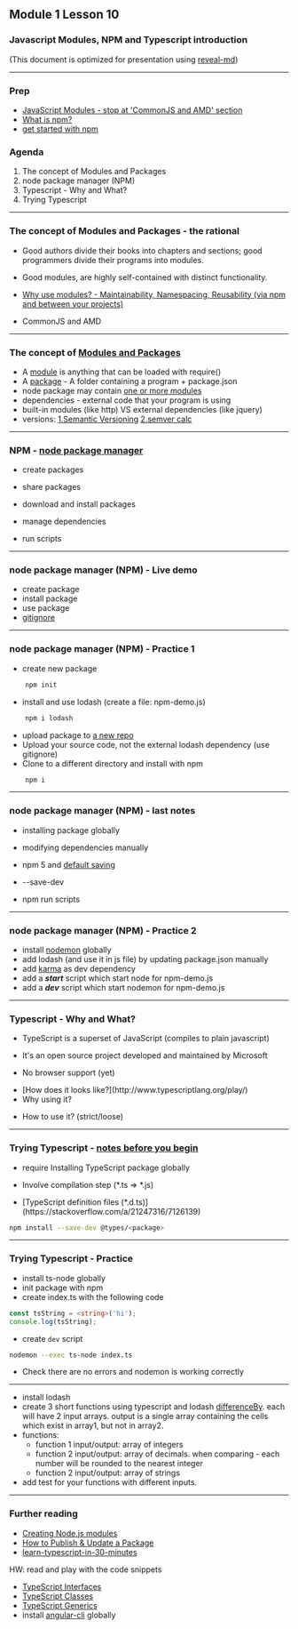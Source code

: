 ## Module 1 Lesson 10
### Javascript Modules, NPM and Typescript introduction
(This document is optimized for presentation using [reveal-md](https://github.com/webpro/reveal-md))

---

### Prep
* [JavaScript Modules - stop at 'CommonJS and AMD' section](https://medium.freecodecamp.org/javascript-modules-a-beginner-s-guide-783f7d7a5fcc)
* [What is npm?](https://www.youtube.com/watch?v=ZNbFagCBlwo)
* [get started with npm](https://www.youtube.com/watch?time_continue=37&v=x03fjb2VlGY)

### Agenda
1. The concept of Modules and Packages
2. node package manager (NPM)
3. Typescript - Why and What?
4. Trying Typescript


---

### The concept of Modules and Packages - the rational
* Good authors divide their books into chapters and sections; good programmers divide their programs into modules.
<!-- .element: class="fragment" -->

* Good modules, are highly self-contained with distinct functionality.
<!-- .element: class="fragment" -->

* [Why use modules? - Maintainability, Namespacing, Reusability (via npm and between your projects)](https://medium.freecodecamp.org/javascript-modules-a-beginner-s-guide-783f7d7a5fcc)
<!-- .element: class="fragment" -->

* CommonJS and AMD
<!-- .element: class="fragment" -->

---

### The concept of [Modules and Packages](https://docs.npmjs.com/getting-started/packages)
* A [module](https://docs.npmjs.com/getting-started/packages#what-is-a-module-) is anything that can be loaded with require()
* A [package](https://docs.npmjs.com/getting-started/packages#what-is-a-package-) - A folder containing a program + package.json
* node package may contain [one or more modules](https://github.com/jquery/jquery/tree/master/src)
* dependencies - external code that your program is using
* built-in modules (like http) VS external dependencies (like jquery)
* versions: [1.Semantic Versioning](https://docs.npmjs.com/getting-started/semantic-versioning) [2.semver calc](https://semver.npmjs.com/)




---

### NPM - [node package manager](https://www.youtube.com/watch?time_continue=37&v=x03fjb2VlGY)
* create packages
<!-- .element: class="fragment" -->
* share packages
<!-- .element: class="fragment" -->
* download and install packages 
<!-- .element: class="fragment" -->
* manage dependencies
<!-- .element: class="fragment" -->
* run scripts
<!-- .element: class="fragment" -->

---

### node package manager (NPM) - Live demo
* create package
* install package
* use package
* [gitignore](https://medium.com/@haydar_ai/learning-how-to-git-ignoring-files-and-folders-using-gitignore-177556afdbe3)


---

### node package manager (NPM) - Practice 1
* create new package
```bash
    npm init
```
* install and use lodash (create a file: npm-demo.js)
```bash
    npm i lodash
```
* upload package to [a new repo](https://help.github.com/articles/adding-an-existing-project-to-github-using-the-command-line/)
* Upload your source code, not the external lodash dependency (use gitignore)
* Clone to a different directory and install with npm
```bash
    npm i
```

---

### node package manager (NPM) - last notes
* installing package globally
<!-- .element: class="fragment" -->

* modifying dependencies manually
<!-- .element: class="fragment" -->
* npm 5 <!-- .element: class="fragment" --> and [default saving](http://blog.npmjs.org/post/161081169345/v500)

* --save-dev
<!-- .element: class="fragment" -->

* npm run scripts
<!-- .element: class="fragment" -->


---

### node package manager (NPM) - Practice 2
* install [nodemon](https://www.npmjs.com/package/nodemon) globally
* add lodash (and use it in js file) by updating package.json manually
* add [karma](https://www.npmjs.com/package/karma) as dev dependency
* add a ***start*** script which start node for npm-demo.js
* add a ***dev*** script which start nodemon for npm-demo.js

---

### Typescript - Why and What?
* TypeScript is a superset of JavaScript (compiles to plain javascript) 
<!-- .element: class="fragment" -->
* It's an open source project developed and maintained by Microsoft
<!-- .element: class="fragment" -->
* No browser support (yet)
<!-- .element: class="fragment" -->
* <!-- .element: class="fragment" -->[How does it looks like?](http://www.typescriptlang.org/play/)
* Why using it?
<!-- .element: class="fragment" -->
* How to use it? (strict/loose)
<!-- .element: class="fragment" -->

---

### Trying Typescript - [notes before you begin](https://tutorialzine.com/2016/07/learn-typescript-in-30-minutes)
* require Installing TypeScript package globally
<!-- .element: class="fragment" -->

* Involve compilation step (\*.ts => \*.js)
<!-- .element: class="fragment" -->

* <!-- .element: class="fragment" -->[TypeScript definition files (*.d.ts)](https://stackoverflow.com/a/21247316/7126139)

```bash
npm install --save-dev @types/<package>
```
<!-- .element: class="fragment" -->


---

### Trying Typescript - Practice
* install ts-node globally
* init package with npm
* create index.ts with the following code
```ts
const tsString = <string>('hi');
console.log(tsString);
```
* create `dev` script
```bash
nodemon --exec ts-node index.ts
```
* Check there are no errors and nodemon is working correctly


---

* install lodash
* create 3 short functions using typescript and 
lodash [differenceBy](https://lodash.com/docs/4.17.5#differenceBy). each will have 2 input arrays. 
output is a single array containing the cells which exist in array1, but not in array2.
* functions:
  - function 1 input/output: array of integers
  - function 2 input/output: array of decimals. when comparing - each number will be rounded to the nearest integer
  - function 2 input/output: array of strings
* add test for your functions with different inputs.
  
---

### Further reading
* [Creating Node.js modules](https://www.youtube.com/watch?v=3I78ELjTzlQ&index=9&list=PLQso55XhxkgBMeiYmFEHzz1axDUBjTLC6)
* [How to Publish & Update a Package](https://docs.npmjs.com/getting-started/publishing-npm-packages)
* [learn-typescript-in-30-minutes](https://tutorialzine.com/2016/07/learn-typescript-in-30-minutes)

HW: read and play with the code snippets 
* [TypeScript Interfaces](https://code.tutsplus.com/tutorials/typescript-for-beginners-part-3-interfaces--cms-29439)
* [TypeScript Classes](https://code.tutsplus.com/tutorials/typescript-for-beginners-part-4-classes--cms-29565)
* [TypeScript Generics](https://code.tutsplus.com/tutorials/typescript-for-beginners-part-5-generics--cms-29603)
* install [angular-cli](https://github.com/angular/angular-cli#installation) globally